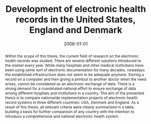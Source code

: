 ---
abstract: 'Within the scope of this thesis, the current field of research on the electronic
  health records was studied. There are several different solutions introduced to
  the market every year. While many hospitals and other medical institutions have
  been using some sort of electronic documentation for many decades, nowadays the
  established infrastructure does not seem to be adequate anymore. Storing a record
  on a computer and then giving a printout to another doctor when the need arises,
  cannot be considered as an electronic exchange of data. There is a strong demand
  for a coordinated national effort to ensure exchange of data among different hospitals
  and institutions in a country. The aim of the presented thesis is to compare nationwide
  implementation projects of electronic health record systems in three different countries:
  USA, Denmark and England. As a result of this thesis, all relevant criteria were
  clearly summarized in a table, building a basis for further comparison of any country
  with the intention to introduce a comprehensive and national electronic health system.'
authors:
- Berk Kaynak
date: '2008-01-01'
featured: false
links:
- name: Publik
  url: https://publik.tuwien.ac.at/showentry.php?ID=172115&lang=1
publication_types:
- '7'
publishDate: '2008-01-01'
title: Development of electronic health records in the United States, England and
  Denmark
url_pdf: ''
---